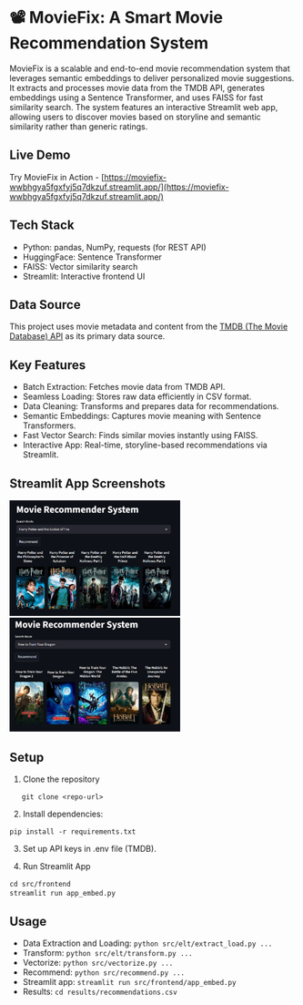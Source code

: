 # 📽️ MovieFix: A Smart Movie Recommendation System
MovieFix is a scalable and end-to-end movie recommendation system that leverages semantic embeddings to deliver personalized movie suggestions. It extracts and processes movie data from the TMDB API, generates embeddings using a Sentence Transformer, and uses FAISS for fast similarity search. The system features an interactive Streamlit web app, allowing users to discover movies based on storyline and semantic similarity rather than generic ratings.


## Live Demo
Try MovieFix in Action - [https://moviefix-wwbhgya5fgxfyj5q7dkzuf.streamlit.app/](https://moviefix-wwbhgya5fgxfyj5q7dkzuf.streamlit.app/)


## Tech Stack 
- Python: pandas, NumPy, requests (for REST API)
- HuggingFace: Sentence Transformer
- FAISS: Vector similarity search
- Streamlit: Interactive frontend UI


## Data Source
This project uses movie metadata and content from the [TMDB (The Movie Database) API](https://www.themoviedb.org/documentation/api) as its primary data source. 


## Key Features
- Batch Extraction: Fetches movie data from TMDB API.
- Seamless Loading: Stores raw data efficiently in CSV format.
- Data Cleaning: Transforms and prepares data for recommendations.
- Semantic Embeddings: Captures movie meaning with Sentence Transformers.
- Fast Vector Search: Finds similar movies instantly using FAISS.
- Interactive App: Real-time, storyline-based recommendations via Streamlit.


## Streamlit App Screenshots
<p float="left">
  <img src="images/image_1.png" width="300" style="margin-right: 10px;"/>
  <img src="images/image_2.png" width="300"/>
</p>


## Setup
1. Clone the repository
```
   git clone <repo-url>
```

2. Install dependencies:
```
pip install -r requirements.txt
```

3. Set up API keys in .env file (TMDB).

4. Run Streamlit App
```
cd src/frontend
streamlit run app_embed.py
```

## Usage
- Data Extraction and Loading: `python src/elt/extract_load.py ...`
- Transform: `python src/elt/transform.py ...`
- Vectorize: `python src/vectorize.py ...`
- Recommend: `python src/recommend.py ...`
- Streamlit app: `streamlit run src/frontend/app_embed.py`
- Results: `cd results/recommendations.csv`